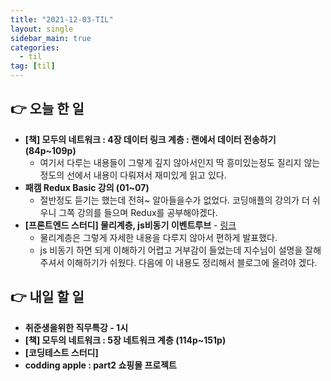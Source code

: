 ```yaml
---
title: "2021-12-03-TIL"
layout: single
sidebar_main: true
categories: 
  - til
tag: [til]
---
```


## 👉 오늘 한 일

- **[책] 모두의 네트워크 : 4장 데이터 링크 계층 : 랜에서 데이터 전송하기 (84p~109p)**
    - 여기서 다루는 내용들이 그렇게 깊지 않아서인지 딱 흥미있는정도 질리지 않는 정도의 선에서 내용이 다뤄져서 재미있게 읽고 있다.
- **패캠 Redux Basic 강의 (01~07)**
    - 절반정도 듣기는 했는데 전혀~ 알아들을수가 없었다. 코딩애플의 강의가 더 쉬우니 그쪽 강의를 들으며 Redux를 공부해야겠다.
- **[프론트엔드 스터디] 물리계층, js비동기 이벤트루브** -
  [링크](https://namgyungkim.github.io/web/2021_12_03-copy/)
    - 물리계층은 그렇게 자세한 내용을 다루지 않아서 편하게 발표했다.
    - js 비동기 하면 되게 이해하기 어렵고 거부감이 들었는데 지수님이 설명을 잘해주셔서 이해하기가 쉬웠다. 다음에 이 내용도 정리해서 블로그에 올려야 겠다.

## 👉 내일 할 일

- **취준생을위한 직무특강 - 1시**
- **[책] 모두의 네트워크 : 5장 네트워크 계층 (114p~151p)**
- **[코딩테스트 스터디]**
- **codding apple : part2 쇼핑몰 프로젝트**

<br /><br /><br /><br />
